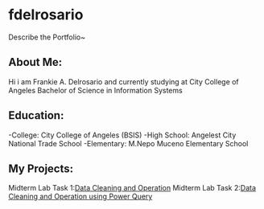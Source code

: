 # fdelrosario
Describe the Portfolio~
## About Me:
Hi i am Frankie A. Delrosario and currently studying at City College of Angeles Bachelor of Science in Information Systems
## Education:
 -College: City College of Angeles (BSIS)
 -High School: Angelest City National Trade School
 -Elementary: M.Nepo Muceno Elementary School

 ## My Projects:
 Midterm Lab Task 1:[Data Cleaning and Operation](Midterm%20Task%201)
 Midterm Lab Task 2:[Data Cleaning and Operation using Power Query](Midterm%20Task%202)
